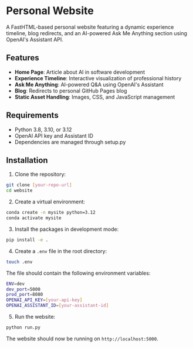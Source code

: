 # Personal Website

A FastHTML-based personal website featuring a dynamic experience timeline, blog redirects, and an AI-powered Ask Me Anything section using OpenAI's Assistant API.

## Features

- **Home Page**: Article about AI in software development
- **Experience Timeline**: Interactive visualization of professional history
- **Ask Me Anything**: AI-powered Q&A using OpenAI's Assistant
- **Blog**: Redirects to personal GitHub Pages blog
- **Static Asset Handling**: Images, CSS, and JavaScript management

## Requirements

- Python 3.8, 3.10, or 3.12
- OpenAI API key and Assistant ID
- Dependencies are managed through setup.py

## Installation

1. Clone the repository:
```bash
git clone [your-repo-url]
cd website
```

2. Create a virtual environment:
```bash
conda create -n mysite python=3.12
conda activate mysite
```

3. Install the packages in development mode:
```bash
pip install -e .
```

4. Create a `.env` file in the root directory:
```bash
touch .env
```
The file should contain the following environment variables:
```bash
ENV=dev
dev_port=5000
prod_port=8080
OPENAI_API_KEY=[your-api-key]
OPENAI_ASSISTANT_ID=[your-assistant-id]
```

5. Run the website:
```bash
python run.py
```

The website should now be running on `http://localhost:5000`.
